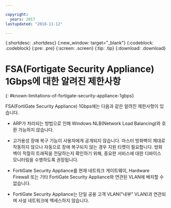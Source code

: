 ```yaml
---

copyright:
  years: 2017
lastupdated: "2018-11-12"

---
```


{:shortdesc: .shortdesc}
{:new_window: target="_blank"}
{:codeblock: .codeblock}
{:pre: .pre}
{:screen: .screen}
{:tip: .tip}
{:download: .download}

# FSA(Fortigate Security Appliance) 1Gbps에 대한 알려진 제한사항
{: #known-limitations-of-fortigate-security-appliance-1gbps}

FSA(FortiGate Security Appliance) 1Gbps에는 다음과 같은 알려진 제한사항이 있습니다.

* ARP가 처리되는 방법으로 인해 Windows NLB(Network Load Balancing)와 호환 가능하지 않습니다.

* 고가용성 장애 복구 기능이 사용자에게 공개되지 않습니다. 마스터 방화벽이 제대로 작동하지 않으나 자동으로 장애 복구되지 않는 경우 지원 티켓이 필요합니다. 방화벽이 적절히 트래픽을 전달하는지 확인하기 위해, 중요한 서비스에 대한 디바이스 모니터링을 수행하도록 권장됩니다.

* FortiGate Security Appliance를 현재 네트워크 게이트웨이, Hardware Firewall 또는 기타 FortiGate Security Appliance와 연관된 VLAN에 배치할 수 없습니다.

* FortiGate Security Appliance는 단일 공용 고객 VLAN("내부" VLAN)과 연관되며 사설 네트워크에 액세스하지 않습니다.
